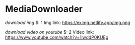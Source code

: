 # MediaDownloader


*download img* 
$: 1 
Img link: https://eximg.netlify.app/img.png


*download video on youtube*
$: 2
Video link: https://www.youtube.com/watch?v=1lwddP0KUEg

 
